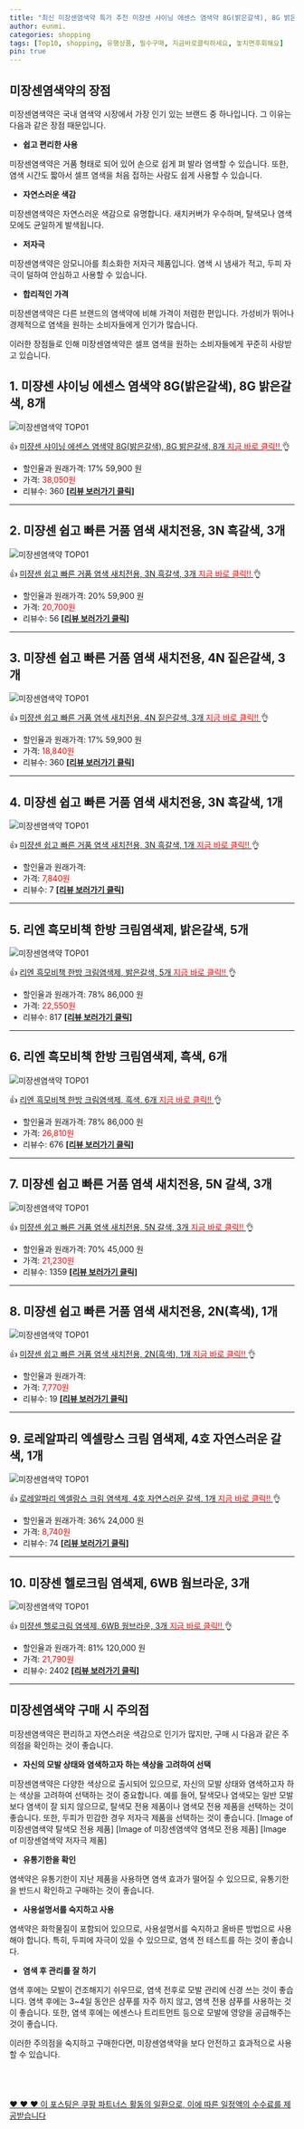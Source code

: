 ```yaml
---
title: "최신 미장센염색약 특가 추천 미쟝센 샤이닝 에센스 염색약 8G(밝은갈색), 8G 밝은갈색, 8개 비교 장점"
author: eunmi.
categories: shopping
tags: [Top10, shopping, 유행상품, 필수구매, 지금바로클릭하세요, 놓치면후회해요]
pin: true
---
```

**<h2>미장센염색약의 장점</h2>**

미장센염색약은 국내 염색약 시장에서 가장 인기 있는 브랜드 중 하나입니다. 그 이유는 다음과 같은 장점 때문입니다.

* **쉽고 편리한 사용**

미장센염색약은 거품 형태로 되어 있어 손으로 쉽게 펴 발라 염색할 수 있습니다. 또한, 염색 시간도 짧아서 셀프 염색을 처음 접하는 사람도 쉽게 사용할 수 있습니다.

* **자연스러운 색감**

미장센염색약은 자연스러운 색감으로 유명합니다. 새치커버가 우수하며, 탈색모나 염색모에도 균일하게 발색됩니다.

* **저자극**

미장센염색약은 암모니아를 최소화한 저자극 제품입니다. 염색 시 냄새가 적고, 두피 자극이 덜하여 안심하고 사용할 수 있습니다.

* **합리적인 가격**

미장센염색약은 다른 브랜드의 염색약에 비해 가격이 저렴한 편입니다. 가성비가 뛰어나 경제적으로 염색을 원하는 소비자들에게 인기가 많습니다.

이러한 장점들로 인해 미장센염색약은 셀프 염색을 원하는 소비자들에게 꾸준히 사랑받고 있습니다.

   

## 1. 미쟝센 샤이닝 에센스 염색약 8G(밝은갈색), 8G 밝은갈색, 8개

![미장센염색약 TOP01](https://thumbnail10.coupangcdn.com/thumbnails/remote/230x230ex/image/vendor_inventory/b276/d45e9e6b75224c95b51e4431be81a8a59ac8cdc6a2c9245c5224e71d4e04.jpg)


👍 [미쟝센 샤이닝 에센스 염색약 8G(밝은갈색), 8G 밝은갈색, 8개 <font color=red> 지금 바로 클릭!! </font> ](https://link.coupang.com/re/AFFSDP?lptag=AF3617701&subid=GithubCoopas&pageKey=7572758197&traceid=V0-153&itemId=920926252&vendorItemId=85436588919) 👌 


- 할인율과 원래가격: 17%  59,900   원
- 가격: <span style='color:red'>38,050원</span>
- 리뷰수: 360  [**[리뷰 보러가기 클릭]**](https://link.coupang.com/re/AFFSDP?lptag=AF3617701&subid=GithubCoopas&pageKey=7572758197&traceid=V0-153&itemId=920926252&vendorItemId=85436588919)

---


   

## 2. 미쟝센 쉽고 빠른 거품 염색 새치전용, 3N 흑갈색, 3개

![미장센염색약 TOP01](https://thumbnail9.coupangcdn.com/thumbnails/remote/230x230ex/image/retail/images/09efad15-5adc-4a8d-b51a-cb3540272a0c3889782529595005082.png)


👍 [미쟝센 쉽고 빠른 거품 염색 새치전용, 3N 흑갈색, 3개 <font color=red> 지금 바로 클릭!! </font> ](https://link.coupang.com/re/AFFSDP?lptag=AF3617701&subid=GithubCoopas&pageKey=35996&traceid=V0-153&itemId=18016945051&vendorItemId=85172280548) 👌 


- 할인율과 원래가격: 20%  59,900   원
- 가격: <span style='color:red'>20,700원</span>
- 리뷰수: 56  [**[리뷰 보러가기 클릭]**](https://link.coupang.com/re/AFFSDP?lptag=AF3617701&subid=GithubCoopas&pageKey=35996&traceid=V0-153&itemId=18016945051&vendorItemId=85172280548)

---


   

## 3. 미쟝센 쉽고 빠른 거품 염색 새치전용, 4N 짙은갈색, 3개

![미장센염색약 TOP01](https://thumbnail10.coupangcdn.com/thumbnails/remote/230x230ex/image/retail/images/163663c7-1e66-4652-9ad4-968ac8da85ff7825461108099083365.png)


👍 [미쟝센 쉽고 빠른 거품 염색 새치전용, 4N 짙은갈색, 3개 <font color=red> 지금 바로 클릭!! </font> ](https://link.coupang.com/re/AFFSDP?lptag=AF3617701&subid=GithubCoopas&pageKey=35996&traceid=V0-153&itemId=18016944852&vendorItemId=85172280538) 👌 


- 할인율과 원래가격: 17%  59,900   원
- 가격: <span style='color:red'>18,840원</span>
- 리뷰수: 360  [**[리뷰 보러가기 클릭]**](https://link.coupang.com/re/AFFSDP?lptag=AF3617701&subid=GithubCoopas&pageKey=35996&traceid=V0-153&itemId=18016944852&vendorItemId=85172280538)

---


   

## 4. 미쟝센 쉽고 빠른 거품 염색 새치전용, 3N 흑갈색, 1개

![미장센염색약 TOP01](https://thumbnail9.coupangcdn.com/thumbnails/remote/230x230ex/image/retail/images/9012502823550275-8ef92514-c1df-475e-816c-f7530b3945b9.jpg)


👍 [미쟝센 쉽고 빠른 거품 염색 새치전용, 3N 흑갈색, 1개 <font color=red> 지금 바로 클릭!! </font> ](https://link.coupang.com/re/AFFSDP?lptag=AF3617701&subid=GithubCoopas&pageKey=35996&traceid=V0-153&itemId=14988169&vendorItemId=3000033063) 👌 


- 할인율과 원래가격: 
- 가격: <span style='color:red'>7,840원</span>
- 리뷰수: 7  [**[리뷰 보러가기 클릭]**](https://link.coupang.com/re/AFFSDP?lptag=AF3617701&subid=GithubCoopas&pageKey=35996&traceid=V0-153&itemId=14988169&vendorItemId=3000033063)

---


   

## 5. 리엔 흑모비책 한방 크림염색제, 밝은갈색, 5개

![미장센염색약 TOP01](https://thumbnail6.coupangcdn.com/thumbnails/remote/230x230ex/image/vendor_inventory/2a67/5f54eeb3edfa4001d8d54bf1f5c34c44646a690c08b21f00cca4006ef4cc.jpg)


👍 [리엔 흑모비책 한방 크림염색제, 밝은갈색, 5개 <font color=red> 지금 바로 클릭!! </font> ](https://link.coupang.com/re/AFFSDP?lptag=AF3617701&subid=GithubCoopas&pageKey=307154735&traceid=V0-153&itemId=392562865&vendorItemId=83824239469) 👌 


- 할인율과 원래가격: 78%  86,000   원
- 가격: <span style='color:red'>22,550원</span>
- 리뷰수: 817  [**[리뷰 보러가기 클릭]**](https://link.coupang.com/re/AFFSDP?lptag=AF3617701&subid=GithubCoopas&pageKey=307154735&traceid=V0-153&itemId=392562865&vendorItemId=83824239469)

---


   

## 6. 리엔 흑모비책 한방 크림염색제, 흑색, 6개

![미장센염색약 TOP01](https://thumbnail10.coupangcdn.com/thumbnails/remote/230x230ex/image/vendor_inventory/d9fb/be0a8840e3f66a2dbd0e1d028d1b680e40a048aed80860c504e9746bb2e0.jpg)


👍 [리엔 흑모비책 한방 크림염색제, 흑색, 6개 <font color=red> 지금 바로 클릭!! </font> ](https://link.coupang.com/re/AFFSDP?lptag=AF3617701&subid=GithubCoopas&pageKey=307154735&traceid=V0-153&itemId=512463053&vendorItemId=83822668736) 👌 


- 할인율과 원래가격: 78%  86,000   원
- 가격: <span style='color:red'>26,810원</span>
- 리뷰수: 676  [**[리뷰 보러가기 클릭]**](https://link.coupang.com/re/AFFSDP?lptag=AF3617701&subid=GithubCoopas&pageKey=307154735&traceid=V0-153&itemId=512463053&vendorItemId=83822668736)

---


   

## 7. 미쟝센 쉽고 빠른 거품 염색 새치전용, 5N 갈색, 3개

![미장센염색약 TOP01](https://thumbnail7.coupangcdn.com/thumbnails/remote/230x230ex/image/retail/images/707018498375094-57abeda0-5e17-4d82-b5d5-9f9d2ec22e12.jpg)


👍 [미쟝센 쉽고 빠른 거품 염색 새치전용, 5N 갈색, 3개 <font color=red> 지금 바로 클릭!! </font> ](https://link.coupang.com/re/AFFSDP?lptag=AF3617701&subid=GithubCoopas&pageKey=35996&traceid=V0-153&itemId=17910177252&vendorItemId=85072864236) 👌 


- 할인율과 원래가격: 70%  45,000   원
- 가격: <span style='color:red'>21,230원</span>
- 리뷰수: 1359  [**[리뷰 보러가기 클릭]**](https://link.coupang.com/re/AFFSDP?lptag=AF3617701&subid=GithubCoopas&pageKey=35996&traceid=V0-153&itemId=17910177252&vendorItemId=85072864236)

---


   

## 8. 미쟝센 쉽고 빠른 거품 염색 새치전용, 2N(흑색), 1개

![미장센염색약 TOP01](https://thumbnail10.coupangcdn.com/thumbnails/remote/230x230ex/image/retail/images/2969458538484472-4198dd72-9ecd-43b2-87f3-2945014f4dbd.jpg)


👍 [미쟝센 쉽고 빠른 거품 염색 새치전용, 2N(흑색), 1개 <font color=red> 지금 바로 클릭!! </font> ](https://link.coupang.com/re/AFFSDP?lptag=AF3617701&subid=GithubCoopas&pageKey=35996&traceid=V0-153&itemId=78344245&vendorItemId=3000033062) 👌 


- 할인율과 원래가격: 
- 가격: <span style='color:red'>7,770원</span>
- 리뷰수: 19  [**[리뷰 보러가기 클릭]**](https://link.coupang.com/re/AFFSDP?lptag=AF3617701&subid=GithubCoopas&pageKey=35996&traceid=V0-153&itemId=78344245&vendorItemId=3000033062)

---


   

## 9. 로레알파리 엑셀랑스 크림 염색제, 4호 자연스러운 갈색, 1개

![미장센염색약 TOP01](https://thumbnail6.coupangcdn.com/thumbnails/remote/230x230ex/image/retail/images/8748285112350077-b4a9788c-a713-40f5-9d22-4d398d824662.jpg)


👍 [로레알파리 엑셀랑스 크림 염색제, 4호 자연스러운 갈색, 1개 <font color=red> 지금 바로 클릭!! </font> ](https://link.coupang.com/re/AFFSDP?lptag=AF3617701&subid=GithubCoopas&pageKey=7345289882&traceid=V0-153&itemId=2181276646&vendorItemId=70179331868) 👌 


- 할인율과 원래가격: 36%  24,000   원
- 가격: <span style='color:red'>8,740원</span>
- 리뷰수: 74  [**[리뷰 보러가기 클릭]**](https://link.coupang.com/re/AFFSDP?lptag=AF3617701&subid=GithubCoopas&pageKey=7345289882&traceid=V0-153&itemId=2181276646&vendorItemId=70179331868)

---


   

## 10. 미쟝센 헬로크림 염색제, 6WB 웜브라운, 3개

![미장센염색약 TOP01](https://thumbnail8.coupangcdn.com/thumbnails/remote/230x230ex/image/retail/images/37ab940f-492f-45d5-b1fb-4a0ce27abaa54097690177645700329.png)


👍 [미쟝센 헬로크림 염색제, 6WB 웜브라운, 3개 <font color=red> 지금 바로 클릭!! </font> ](https://link.coupang.com/re/AFFSDP?lptag=AF3617701&subid=GithubCoopas&pageKey=1786105031&traceid=V0-153&itemId=18173260670&vendorItemId=85322533750) 👌 


- 할인율과 원래가격: 81%  120,000   원
- 가격: <span style='color:red'>21,790원</span>
- 리뷰수: 2402  [**[리뷰 보러가기 클릭]**](https://link.coupang.com/re/AFFSDP?lptag=AF3617701&subid=GithubCoopas&pageKey=1786105031&traceid=V0-153&itemId=18173260670&vendorItemId=85322533750)

---
**<h2>미장센염색약 구매 시 주의점</h2>**

미장센염색약은 편리하고 자연스러운 색감으로 인기가 많지만, 구매 시 다음과 같은 주의점을 확인하는 것이 좋습니다.

* **자신의 모발 상태와 염색하고자 하는 색상을 고려하여 선택**

미장센염색약은 다양한 색상으로 출시되어 있으므로, 자신의 모발 상태와 염색하고자 하는 색상을 고려하여 선택하는 것이 중요합니다. 예를 들어, 탈색모나 염색모는 일반 모발보다 염색이 잘 되지 않으므로, 탈색모 전용 제품이나 염색모 전용 제품을 선택하는 것이 좋습니다. 또한, 두피가 민감한 경우 저자극 제품을 선택하는 것이 좋습니다.
[Image of 미장센염색약 탈색모 전용 제품]
[Image of 미장센염색약 염색모 전용 제품]
[Image of 미장센염색약 저자극 제품]

* **유통기한을 확인**

염색약은 유통기한이 지난 제품을 사용하면 염색 효과가 떨어질 수 있으므로, 유통기한을 반드시 확인하고 구매하는 것이 좋습니다.

* **사용설명서를 숙지하고 사용**

염색약은 화학물질이 포함되어 있으므로, 사용설명서를 숙지하고 올바른 방법으로 사용해야 합니다. 특히, 두피에 자극이 있을 수 있으므로, 염색 전 테스트를 하는 것이 좋습니다.

* **염색 후 관리를 잘 하기**

염색 후에는 모발이 건조해지기 쉬우므로, 염색 전후로 모발 관리에 신경 쓰는 것이 좋습니다. 염색 후에는 3~4일 동안은 샴푸를 자주 하지 않고, 염색 전용 샴푸를 사용하는 것이 좋습니다. 또한, 염색 후에는 에센스나 트리트먼트 등으로 모발에 영양을 공급해주는 것이 좋습니다.

이러한 주의점을 숙지하고 구매한다면, 미장센염색약을 보다 안전하고 효과적으로 사용할 수 있습니다.<br><br><br><br><br> [ ❤ ❤ ❤ 이 포스팅은 쿠팡 파트너스 활동의 일환으로, 이에 따른 일정액의 수수료를 제공받습니다](https://link.coupang.com/a/bcEFyh)